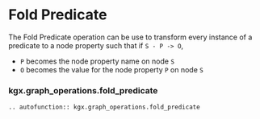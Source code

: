 # Fold Predicate

The Fold Predicate operation can be use to transform every instance of a predicate
to a node property such that if `S - P -> O`,
- `P` becomes the node property name on node `S`
- `O` becomes the value for the node property `P` on node `S`


### kgx.graph_operations.fold_predicate

```eval_rst
.. autofunction:: kgx.graph_operations.fold_predicate
```

